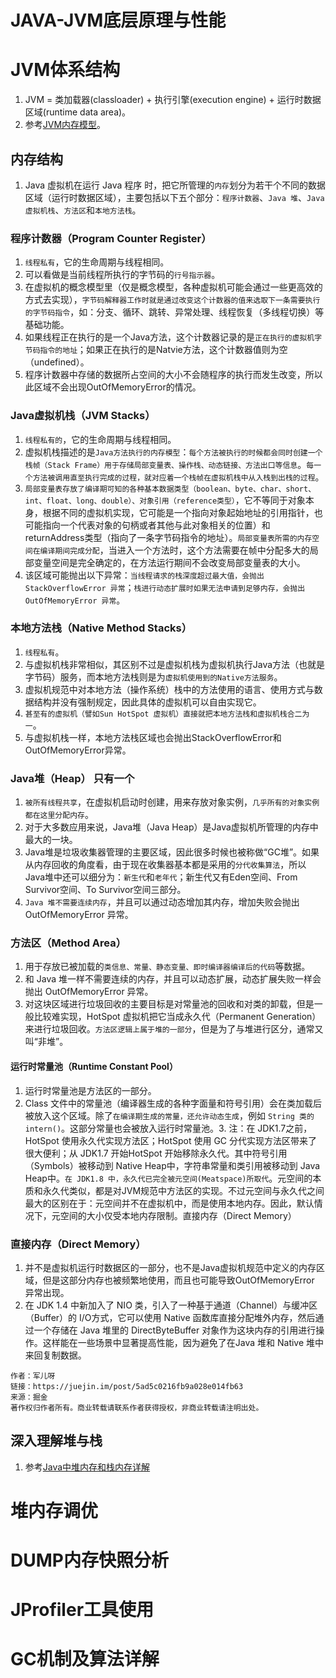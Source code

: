 # JAVA-JVM底层原理与性能


# JVM体系结构
1. JVM = 类加载器(classloader) + 执行引擎(execution engine) + 运行时数据区域(runtime data area)。
2. 参考[JVM内存模型](https://juejin.im/post/5ad5c0216fb9a028e014fb63)。

## 内存结构
1. Java 虚拟机在运行 Java 程序 时，把它所管理的`内存`划分为若干个不同的数据区域（运行时数据区域），主要包括以下五个部分：`程序计数器`、`Java 堆`、`Java 虚拟机栈`、`方法区`和`本地方法栈`。

### 程序计数器（Program Counter Register） 
1. `线程私有`，它的生命周期与线程相同。
2. 可以看做是当前线程所执行的字节码的`行号指示器`。
3. 在虚拟机的概念模型里（仅是概念模型，各种虚拟机可能会通过一些更高效的方式去实现），`字节码解释器工作时就是通过改变这个计数器的值来选取下一条需要执行的字节码指令`，如：分支、循环、跳转、异常处理、线程恢复（多线程切换）等基础功能。 
4. 如果线程正在执行的是一个Java方法，这个计数器记录的是`正在执行的虚拟机字节码指令的地址`；如果正在执行的是Natvie方法，这个计数器值则为空（undefined）。
5. 程序计数器中存储的数据所占空间的大小不会随程序的执行而发生改变，所以此区域不会出现OutOfMemoryError的情况。

### Java虚拟机栈（JVM Stacks）
1. `线程私有的`，它的生命周期与线程相同。
2. 虚拟机栈描述的是`Java方法执行的内存模型`：`每个方法被执行的时候都会同时创建一个栈帧（Stack Frame）用于存储局部变量表、操作栈、动态链接、方法出口等信息`。`每一个方法被调用直至执行完成的过程，就对应着一个栈帧在虚拟机栈中从入栈到出栈的过程`。
3. `局部变量表存放了编译期可知的各种基本数据类型（boolean、byte、char、short、int、float、long、double）、对象引用（reference类型）`，它不等同于对象本身，根据不同的虚拟机实现，它可能是一个指向对象起始地址的引用指针，也可能指向一个代表对象的句柄或者其他与此对象相关的位置）和returnAddress类型（指向了一条字节码指令的地址）。`局部变量表所需的内存空间在编译期间完成分配`，当进入一个方法时，这个方法需要在帧中分配多大的局部变量空间是完全确定的，在方法运行期间不会改变局部变量表的大小。
4. 该区域可能抛出以下异常：`当线程请求的栈深度超过最大值，会抛出 StackOverflowError 异常`；`栈进行动态扩展时如果无法申请到足够内存，会抛出 OutOfMemoryError 异常`。
        
### 本地方法栈（Native Method Stacks）
1. `线程私有`。
1. 与虚拟机栈非常相似，其区别不过是虚拟机栈为虚拟机执行Java方法（也就是字节码）服务，而本地方法栈则是为`虚拟机使用到的Native方法服务`。
2. 虚拟机规范中对本地方法（操作系统）栈中的方法使用的语言、使用方式与数据结构并没有强制规定，因此具体的虚拟机可以自由实现它。
3. `甚至有的虚拟机（譬如Sun HotSpot 虚拟机）直接就把本地方法栈和虚拟机栈合二为一`。
4. 与虚拟机栈一样，本地方法栈区域也会抛出StackOverflowError和OutOfMemoryError异常。

### Java堆（Heap） 只有一个
1. `被所有线程共享`，在虚拟机启动时创建，用来存放对象实例，`几乎所有的对象实例都在这里分配内存`。
2. 对于大多数应用来说，Java堆（Java Heap）是Java虚拟机所管理的内存中最大的一块。
3. Java堆是垃圾收集器管理的主要区域，因此很多时候也被称做“GC堆”。如果从内存回收的角度看，由于现在收集器基本都是采用的`分代收集算法`，所以Java堆中还可以细分为：`新生代`和`老年代`；新生代又有Eden空间、From Survivor空间、To Survivor空间三部分。
4. `Java 堆不需要连续内存`，并且可以通过动态增加其内存，增加失败会抛出 OutOfMemoryError 异常。

### 方法区（Method Area）
1. 用于存放已被加载的`类信息、常量、静态变量、即时编译器编译后的代码`等数据。
2. 和 Java 堆一样不需要连续的内存，并且可以动态扩展，动态扩展失败一样会抛出 OutOfMemoryError 异常。
3. 对这块区域进行垃圾回收的主要目标是对常量池的回收和对类的卸载，但是一般比较难实现，HotSpot 虚拟机把它当成永久代（Permanent Generation）来进行垃圾回收。`方法区逻辑上属于堆的一部分`，但是为了与堆进行区分，通常又叫“非堆”。

#### 运行时常量池（Runtime Constant Pool）
1. 运行时常量池是方法区的一部分。
2. Class 文件中的常量池（编译器生成的各种字面量和符号引用）会在类加载后被放入这个区域。除了`在编译期生成的常量，还允许动态生成`，例如 `String 类的 intern()`。这部分常量也会被放入运行时常量池。3. 注：在 JDK1.7之前，HotSpot 使用永久代实现方法区；HotSpot 使用 GC 分代实现方法区带来了很大便利；从 JDK1.7 开始HotSpot 开始移除永久代。其中符号引用（Symbols）被移动到 Native Heap中，字符串常量和类引用被移动到 Java Heap中。`在 JDK1.8 中，永久代已完全被元空间(Meatspace)所取代`。元空间的本质和永久代类似，都是对JVM规范中方法区的实现。不过元空间与永久代之间最大的区别在于：元空间并不在虚拟机中，而是使用本地内存。因此，默认情况下，元空间的大小仅受本地内存限制。直接内存（Direct Memory）

### 直接内存（Direct Memory）
1. 并不是虚拟机运行时数据区的一部分，也不是Java虚拟机规范中定义的内存区域，但是这部分内存也被频繁地使用，而且也可能导致OutOfMemoryError 异常出现。
2. 在 JDK 1.4 中新加入了 NIO 类，引入了一种基于通道（Channel）与缓冲区（Buffer）的 I/O方式，它可以使用 Native 函数库直接分配堆外内存，然后通过一个存储在 Java 堆里的 DirectByteBuffer 
对象作为这块内存的引用进行操作。这样能在一些场景中显著提高性能，因为避免了在Java 堆和 Native 堆中来回复制数据。
```
作者：军儿呀
链接：https://juejin.im/post/5ad5c0216fb9a028e014fb63
来源：掘金
著作权归作者所有。商业转载请联系作者获得授权，非商业转载请注明出处。
```

## 深入理解堆与栈
1. 参考[Java中堆内存和栈内存详解](https://www.cnblogs.com/whgw/archive/2011/09/29/2194997.html)

# 堆内存调优
# DUMP内存快照分析
# JProfiler工具使用
# GC机制及算法详解
